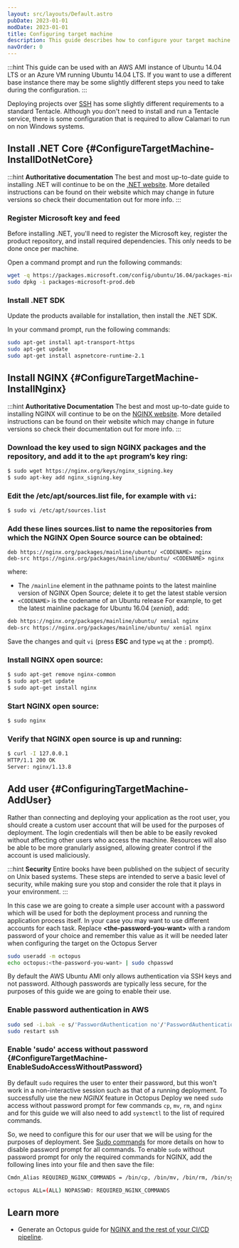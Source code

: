 ```yaml
---
layout: src/layouts/Default.astro
pubDate: 2023-01-01
modDate: 2023-01-01
title: Configuring target machine
description: This guide describes how to configure your target machine running Linux to be used in Octopus deployments.
navOrder: 0
---
```


:::hint
This guide can be used with an AWS AMI instance of Ubuntu 14.04 LTS or an Azure VM running Ubuntu 14.04 LTS. If you want to use a different base instance there may be some slightly different steps you need to take during the configuration.
:::

Deploying projects over [SSH](/docs/infrastructure/deployment-targets/linux/ssh-target/) has some slightly different requirements to a standard Tentacle. Although you don't need to install and run a Tentacle service, there is some configuration that is required to allow Calamari to run on non Windows systems.

## Install .NET Core {#ConfigureTargetMachine-InstallDotNetCore}

:::hint
**Authoritative documentation**
The best and most up-to-date guide to installing .NET will continue to be on the [.NET website](https://www.microsoft.com/net/download/linux-package-manager/ubuntu16-04/runtime-current). More detailed instructions can be found on their website which may change in future versions so check their documentation out for more info.
:::

### Register Microsoft key and feed
Before installing .NET, you'll need to register the Microsoft key, register the product repository, and install required dependencies. This only needs to be done once per machine.

Open a command prompt and run the following commands:

```bash
wget -q https://packages.microsoft.com/config/ubuntu/16.04/packages-microsoft-prod.deb
sudo dpkg -i packages-microsoft-prod.deb
```

### Install .NET SDK

Update the products available for installation, then install the .NET SDK.

In your command prompt, run the following commands:

```bash
sudo apt-get install apt-transport-https
sudo apt-get update
sudo apt-get install aspnetcore-runtime-2.1
```

## Install NGINX {#ConfigureTargetMachine-InstallNginx}

:::hint
**Authoritative Documentation**
The best and most up-to-date guide to installing NGINX will continue to be on the [NGINX website](https://docs.nginx.com/nginx/admin-guide/installing-nginx/installing-nginx-open-source/). More detailed instructions can be found on their website which may change in future versions so check their documentation out for more info.
:::

### Download the key used to sign NGINX packages and the repository, and add it to the `apt` program’s key ring:

```bash
$ sudo wget https://nginx.org/keys/nginx_signing.key
$ sudo apt-key add nginx_signing.key
```

### Edit the **/etc/apt/sources.list** file, for example with `vi`:

```bash
$ sudo vi /etc/apt/sources.list
```

### Add these lines **sources.list** to name the repositories from which the NGINX Open Source source can be obtained:

```
deb https://nginx.org/packages/mainline/ubuntu/ <CODENAME> nginx
deb-src https://nginx.org/packages/mainline/ubuntu/ <CODENAME> nginx
```

where:

- The `/mainline` element in the pathname points to the latest mainline version of NGINX Open Source; delete it to get the latest stable version
- `<CODENAME>` is the codename of an Ubuntu release
For example, to get the latest mainline package for Ubuntu 16.04 (*xenial*), add:

```bash
deb https://nginx.org/packages/mainline/ubuntu/ xenial nginx
deb-src https://nginx.org/packages/mainline/ubuntu/ xenial nginx
```

Save the changes and quit `vi` (press **ESC** and type `wq` at the `:` prompt).

### Install NGINX open source:

```bash
$ sudo apt-get remove nginx-common
$ sudo apt-get update
$ sudo apt-get install nginx
```

### Start NGINX open source:

```bash
$ sudo nginx
```

### Verify that NGINX open source is up and running:

```bash
$ curl -I 127.0.0.1
HTTP/1.1 200 OK
Server: nginx/1.13.8
```

## Add user {#ConfiguringTargetMachine-AddUser}

Rather than connecting and deploying your application as the root user, you should create a custom user account that will be used for the purposes of deployment. The login credentials will then be able to be easily revoked without affecting other users who access the machine. Resources will also be able to be more granularly assigned, allowing greater control if the account is used maliciously.

:::hint
**Security**
Entire books have been published on the subject of security on Unix based systems. These steps are intended to serve a basic level of security, while making sure you stop and consider the role that it plays in your environment.
:::

In this case we are going to create a simple user account with a password which will be used for both the deployment process and running the application process itself. In your case you may want to use different accounts for each task. Replace **&lt;the-password-you-want&gt;** with a random password of your choice and remember this value as it will be needed later when configuring the target on the Octopus Server

```bash
sudo useradd -m octopus
echo octopus:<the-password-you-want> | sudo chpasswd
```

By default the AWS Ubuntu AMI only allows authentication via SSH keys and not password. Although passwords are typically less secure, for the purposes of this guide we are going to enable their use.

### Enable password authentication in AWS

```bash
sudo sed -i.bak -e s/'PasswordAuthentication no'/'PasswordAuthentication yes'/g /etc/ssh/sshd_config
sudo restart ssh
```

### Enable 'sudo' access without password {#ConfigureTargetMachine-EnableSudoAccessWithoutPassword}

By default `sudo` requires the user to enter their password, but this won't work in a non-interactive session such as that of a running deployment. To successfully use the new *NGINX* feature in Octopus Deploy we need `sudo` access without password prompt for few commands `cp`, `mv`, `rm`, and `nginx` and for this guide we will also need to add `systemctl` to the list of required commands.

So, we need to configure this for our user that we will be using for the purposes of deployment. See [Sudo commands](/docs/infrastructure/deployment-targets/linux/sudo-commands/) for more details on how to disable password prompt for all commands. To enable `sudo` without password prompt for only the required commands for NGINX, add the following lines into your file and then save the file:

```bash
Cmdn_Alias REQUIRED_NGINX_COMMANDS = /bin/cp, /bin/mv, /bin/rm, /bin/systemctl, /usr/sbin/nginx

octopus ALL=(ALL) NOPASSWD: REQUIRED_NGINX_COMMANDS
```

## Learn more

- Generate an Octopus guide for [NGINX and the rest of your CI/CD pipeline](https://octopus.com/docs/guides?destination=NGINX).
